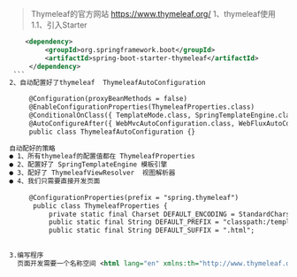 >Thymeleaf的官方网站 https://www.thymeleaf.org/
>1、thymeleaf使用
   1.1、引入Starter 
   ```xml
       <dependency>
            <groupId>org.springframework.boot</groupId>
            <artifactId>spring-boot-starter-thymeleaf</artifactId>
        </dependency>
    ```
2、自动配置好了thymeleaf  ThymeleafAutoConfiguration

        @Configuration(proxyBeanMethods = false)
        @EnableConfigurationProperties(ThymeleafProperties.class)
        @ConditionalOnClass({ TemplateMode.class, SpringTemplateEngine.class })
        @AutoConfigureAfter({ WebMvcAutoConfiguration.class, WebFluxAutoConfiguration.class })
        public class ThymeleafAutoConfiguration {}
        
自动配好的策略
● 1、所有thymeleaf的配置值都在 ThymeleafProperties
● 2、配置好了 SpringTemplateEngine 模板引擎
● 3、配好了 ThymeleafViewResolver  视图解析器
● 4、我们只需要直接开发页面
       
        @ConfigurationProperties(prefix = "spring.thymeleaf")
         public class ThymeleafProperties {
             private static final Charset DEFAULT_ENCODING = StandardCharsets.UTF_8;
             public static final String DEFAULT_PREFIX = "classpath:/templates/";
             public static final String DEFAULT_SUFFIX = ".html";
        
       
3.编写程序
     页面开发需要一个名称空间 <html lang="en" xmlns:th="http://www.thymeleaf.org">
     
     
     
     
